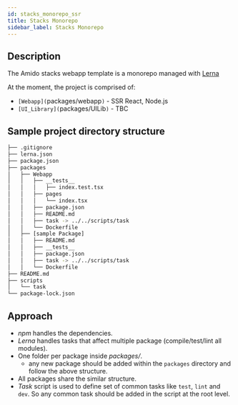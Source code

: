 ```yaml
---
id: stacks_monorepo_ssr
title: Stacks Monorepo
sidebar_label: Stacks Monorepo
---
```


## Description

The Amido stacks webapp template is a monorepo managed with
[Lerna](https://lerna.js.org/)

At the moment, the project is comprised of:

- `[Webapp](`packages/webapp`)` - SSR React, Node.js
- `[UI_Library](`packages/UILib`)` - TBC

## Sample project directory structure

  ```bash
  ├── .gitignore
  ├── lerna.json
  ├── package.json
  ├── packages
  │   ├── Webapp
  │   │   ├── __tests__
  │   │   │   ├── index.test.tsx
  │   │   ├── pages
  │   │   │   └── index.tsx
  │   │   ├── package.json
  │   │   ├── README.md
  │   │   ├── task -> ../../scripts/task
  │   │   └── Dockerfile
  │   ├── [sample Package]
  │   │   ├── README.md
  │   │   ├── __tests__
  │   │   ├── package.json
  │   │   ├── task -> ../../scripts/task
  │   │   └── Dockerfile
  ├── README.md
  ├── scripts
  │   └── task
  └── package-lock.json
  ```

## Approach

- _npm_ handles the dependencies.
- _Lerna_ handles tasks that affect multiple package (compile/test/lint all
  modules).
- One folder per package inside _packages/_.
    - any new package should be added within the `packages` directory and follow
    the above structure.
- All packages share the similar structure.
- _Task_ script is used to define set of common tasks like `test`, `lint` and
  `dev`. So any common task should be added in the script at the root level.
